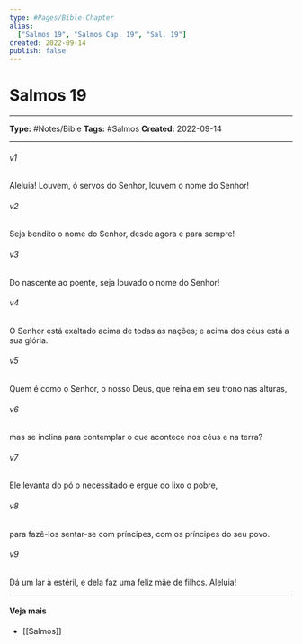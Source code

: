 ```yaml
---
type: #Pages/Bible-Chapter
alias:
  ["Salmos 19", "Salmos Cap. 19", "Sal. 19"]
created: 2022-09-14
publish: false
---
```


# Salmos 19

---

**Type:** #Notes/Bible
**Tags:** #Salmos
**Created:** 2022-09-14

---

###### v1
Aleluia! Louvem, ó servos do Senhor, louvem o nome do Senhor!
###### v2
Seja bendito o nome do Senhor, desde agora e para sempre!
###### v3
Do nascente ao poente, seja louvado o nome do Senhor!
###### v4
O Senhor está exaltado acima de todas as nações; e acima dos céus está a sua glória.
###### v5
Quem é como o Senhor, o nosso Deus, que reina em seu trono nas alturas,
###### v6
mas se inclina para contemplar o que acontece nos céus e na terra?
###### v7
Ele levanta do pó o necessitado e ergue do lixo o pobre,
###### v8
para fazê-los sentar-se com príncipes, com os príncipes do seu povo.
###### v9
Dá um lar à estéril, e dela faz uma feliz mãe de filhos. Aleluia!


---

#### Veja mais

- [[Salmos]]
